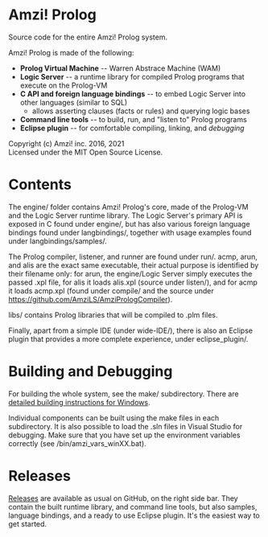 # Amzi! Prolog

Source code for the entire Amzi! Prolog system.

Amzi! Prolog is made of the following:
  - **Prolog Virtual Machine** -- Warren Abstrace Machine (WAM)
  - **Logic Server** -- a runtime library for compiled Prolog programs that execute on the Prolog-VM
  - **C API and foreign language bindings** -- to embed Logic Server into other languages (similar to SQL)
    - allows asserting clauses (facts or rules) and querying logic bases
  - **Command line tools** -- to build, run, and "listen to" Prolog programs
  - **Eclipse plugin** -- for comfortable compiling, linking, and *debugging*

Copyright (c) Amzi! inc. 2016, 2021    
Licensed under the MIT Open Source License.

# Contents

The engine/ folder contains Amzi! Prolog's core, made of the Prolog-VM and the Logic Server runtime library.
The Logic Server's primary API is exposed in C found under engine/, but has also various foreign language bindings found under langbindings/, together with usage examples found under langbindings/samples/.

The Prolog compiler, listener, and runner are found under run/. acmp, arun, and alis are the exact same executable, their actual purpose is identified by their filename only: for arun, the engine/Logic Server simply executes the passed .xpl file, for alis it loads alis.xpl (source under listen/), and for acmp it loads acmp.xpl (found under compile/ and the source under https://github.com/AmziLS/AmziPrologCompiler).

libs/ contains Prolog libraries that will be compiled to .plm files.

Finally, apart from a simple IDE (under wide-IDE/), there is also an Eclipse plugin that provides a more complete experience, under eclipse_plugin/.

# Building and Debugging

For building the whole system, see the make/ subdirectory. There are [detailed building instructions for Windows](https://github.com/AmziLS/AmziProlog/blob/master/Windows%20compilation%20instructions.md).

Individual components can be built using the make files in each subdirectory. It is also possible to load the .sln files in Visual Studio for debugging. Make sure that you have set up the environment variables correctly (see /bin/amzi_vars_winXX.bat).

# Releases

[Releases](https://github.com/AmziLS/AmziProlog/releases) are available as usual on GitHub, on the right side bar. They contain the built runtime library, and command line tools, but also samples, language bindings, and a ready to use Eclipse plugin. It's the easiest way to get started.
